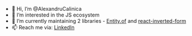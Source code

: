 - 👋 Hi, I’m @AlexandruCalinica
- 👀 I’m interested in the JS ecosystem
- 🌱 I’m currently maintaining 2 libraries - [Entity.of](https://github.com/AlexandruCalinica/Entity.of) and [react-inverted-form](https://github.com/AlexandruCalinica/react-inverted-form)
- 📫 Reach me via: [LinkedIn](www.linkedin.com/in/calinicaalexandru)

<!---
AlexandruCalinica/AlexandruCalinica is a ✨ special ✨ repository because its `README.md` (this file) appears on your GitHub profile.
You can click the Preview link to take a look at your changes.
--->
